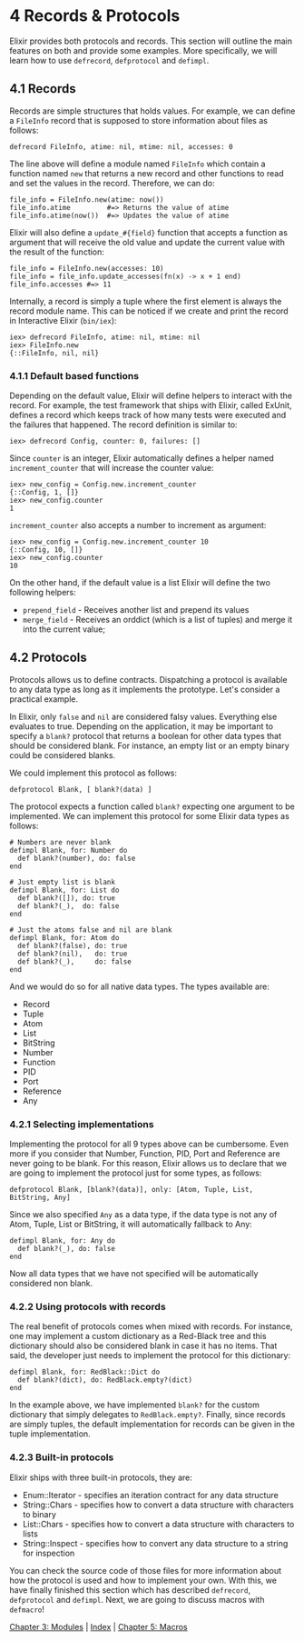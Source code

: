 # 4 Records & Protocols

Elixir provides both protocols and records. This section will outline the main features on both and provide some examples. More specifically, we will learn how to use `defrecord`, `defprotocol` and `defimpl`.

## 4.1 Records

Records are simple structures that holds values. For example, we can define a `FileInfo` record that is supposed to store information about files as follows:

    defrecord FileInfo, atime: nil, mtime: nil, accesses: 0

The line above will define a module named `FileInfo` which contain a function named `new` that returns a new record and other functions to read and set the values in the record. Therefore, we can do:

    file_info = FileInfo.new(atime: now())
    file_info.atime         #=> Returns the value of atime
    file_info.atime(now())  #=> Updates the value of atime

Elixir will also define a `update_#{field}` function that accepts a function as argument that will receive the old value and update the current value with the result of the function:

    file_info = FileInfo.new(accesses: 10)
    file_info = file_info.update_accesses(fn(x) -> x + 1 end)
    file_info.accesses #=> 11

Internally, a record is simply a tuple where the first element is always the record module name. This can be noticed if we create and print the record in Interactive Elixir (`bin/iex`):

    iex> defrecord FileInfo, atime: nil, mtime: nil
    iex> FileInfo.new
    {::FileInfo, nil, nil}

### 4.1.1 Default based functions

Depending on the default value, Elixir will define helpers to interact with the record. For example, the test framework that ships with Elixir, called ExUnit, defines a record which keeps track of how many tests were executed and the failures that happened. The record definition is similar to:

    iex> defrecord Config, counter: 0, failures: []

Since `counter` is an integer, Elixir automatically defines a helper named `increment_counter` that will increase the counter value:

    iex> new_config = Config.new.increment_counter
    {::Config, 1, []}
    iex> new_config.counter
    1

`increment_counter` also accepts a number to increment as argument:

    iex> new_config = Config.new.increment_counter 10
    {::Config, 10, []}
    iex> new_config.counter
    10

On the other hand, if the default value is a list Elixir will define the two following helpers:

* `prepend_field` - Receives another list and prepend its values
* `merge_field` - Receives an orddict (which is a list of tuples) and merge it into the current value;

## 4.2 Protocols

Protocols allows us to define contracts. Dispatching a protocol is available to any data type as long as it implements the prototype. Let's consider a practical example.

In Elixir, only `false` and `nil` are considered falsy values. Everything else evaluates to true. Depending on the application, it may be important to specify a `blank?` protocol that returns a boolean for other data types that should be considered blank. For instance, an empty list or an empty binary could be considered blanks.

We could implement this protocol as follows:

    defprotocol Blank, [ blank?(data) ]

The protocol expects a function called `blank?` expecting one argument to be implemented. We can implement this protocol for some Elixir data types as follows:

    # Numbers are never blank
    defimpl Blank, for: Number do
      def blank?(number), do: false
    end

    # Just empty list is blank
    defimpl Blank, for: List do
      def blank?([]), do: true
      def blank?(_),  do: false
    end

    # Just the atoms false and nil are blank
    defimpl Blank, for: Atom do
      def blank?(false), do: true
      def blank?(nil),   do: true
      def blank?(_),     do: false
    end

And we would do so for all native data types. The types available are:

* Record
* Tuple
* Atom
* List
* BitString
* Number
* Function
* PID
* Port
* Reference
* Any

### 4.2.1 Selecting implementations

Implementing the protocol for all 9 types above can be cumbersome. Even more if you consider that Number, Function, PID, Port and Reference are never going to be blank. For this reason, Elixir allows us to declare that we are going to implement the protocol just for some types, as follows:

    defprotocol Blank, [blank?(data)], only: [Atom, Tuple, List, BitString, Any]

Since we also specified `Any` as a data type, if the data type is not any of Atom, Tuple, List or BitString, it will automatically fallback to Any:

    defimpl Blank, for: Any do
      def blank?(_), do: false
    end

Now all data types that we have not specified will be automatically considered non blank.

### 4.2.2 Using protocols with records

The real benefit of protocols comes when mixed with records. For instance, one may implement a custom dictionary as a Red-Black tree and this dictionary should also be considered blank in case it has no items. That said, the developer just needs to implement the protocol for this dictionary:

    defimpl Blank, for: RedBlack::Dict do
      def blank?(dict), do: RedBlack.empty?(dict)
    end

In the example above, we have implemented `blank?` for the custom dictionary that simply delegates to `RedBlack.empty?`. Finally, since records are simply tuples, the default implementation for records can be given in the tuple implementation.

### 4.2.3 Built-in protocols

Elixir ships with three built-in protocols, they are:

* Enum::Iterator - specifies an iteration contract for any data structure
* String::Chars - specifies how to convert a data structure with characters to binary
* List::Chars - specifies how to convert a data structure with characters to lists
* String::Inspect - specifies how to convert any data structure to a string for inspection

You can check the source code of those files for more information about how the protocol is used and how to implement your own. With this, we have finally finished this section which has described `defrecord`, `defprotocol` and `defimpl`. Next, we are going to discuss macros with `defmacro`!

[Chapter 3: Modules](https://github.com/elixir-lang/elixir/blob/master/docs/3_modules.md) | [Index](https://github.com/elixir-lang/elixir/blob/master/docs/0_index.md) |
[Chapter 5: Macros](https://github.com/elixir-lang/elixir/blob/master/docs/5_macros.md)